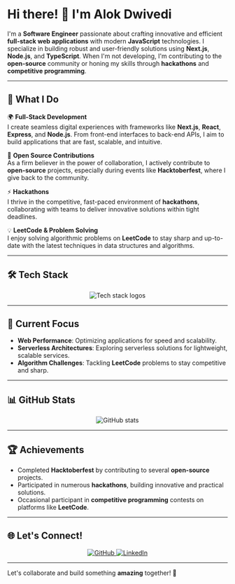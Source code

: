 # Hi there! 👋 I'm **Alok Dwivedi**

I'm a **Software Engineer** passionate about crafting innovative and efficient **full-stack web applications** with modern **JavaScript** technologies. I specialize in building robust and user-friendly solutions using **Next.js**, **Node.js**, and **TypeScript**. When I'm not developing, I'm contributing to the **open-source** community or honing my skills through **hackathons** and **competitive programming**.

---

## 🚀 **What I Do**

🌍 **Full-Stack Development**  
I create seamless digital experiences with frameworks like **Next.js**, **React**, **Express**, and **Node.js**. From front-end interfaces to back-end APIs, I aim to build applications that are fast, scalable, and intuitive.

🌱 **Open Source Contributions**  
As a firm believer in the power of collaboration, I actively contribute to **open-source** projects, especially during events like **Hacktoberfest**, where I give back to the community.

⚡ **Hackathons**  
I thrive in the competitive, fast-paced environment of **hackathons**, collaborating with teams to deliver innovative solutions within tight deadlines.

💡 **LeetCode & Problem Solving**  
I enjoy solving algorithmic problems on **LeetCode** to stay sharp and up-to-date with the latest techniques in data structures and algorithms.

---

## 🛠️ **Tech Stack**

<div align="center">
  <img src="https://skillicons.dev/icons?i=js,ts,react,nextjs,nodejs,express,html,css,mongodb,postgres,git,docker,vercel" alt="Tech stack logos" />
</div>

---

## 🌟 **Current Focus**

- **Web Performance**: Optimizing applications for speed and scalability.
- **Serverless Architectures**: Exploring serverless solutions for lightweight, scalable services.
- **Algorithm Challenges**: Tackling **LeetCode** problems to stay competitive and sharp.

---

## 📊 **GitHub Stats**

<div align="center">
  <img src="https://github-readme-stats.vercel.app/api?username=alokdwivedi103&show_icons=true&theme=radical&hide_border=true" alt="GitHub stats" />
</div>

---

## 🏆 **Achievements**

- Completed **Hacktoberfest** by contributing to several **open-source** projects.
- Participated in numerous **hackathons**, building innovative and practical solutions.
- Occasional participant in **competitive programming** contests on platforms like **LeetCode**.

---

## 🌐 **Let's Connect!**

<div align="center">
  <a href="https://github.com/alokdwivedi103">
    <img src="https://img.shields.io/badge/GitHub-alokdwivedi103-181717?style=for-the-badge&logo=github" alt="GitHub" />
  </a>
  <a href="https://www.linkedin.com/in/alok-dwivedi-2832122b1/">
    <img src="https://img.shields.io/badge/LinkedIn-Alok%20Dwivedi-0A66C2?style=for-the-badge&logo=linkedin" alt="LinkedIn" />
  </a>
</div>

---

Let's collaborate and build something **amazing** together! 🚀
